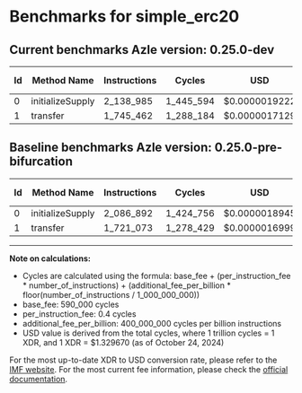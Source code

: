 # Benchmarks for simple_erc20

## Current benchmarks Azle version: 0.25.0-dev

| Id  | Method Name      | Instructions | Cycles    | USD           | USD/Million Calls | Change                           |
| --- | ---------------- | ------------ | --------- | ------------- | ----------------- | -------------------------------- |
| 0   | initializeSupply | 2_138_985    | 1_445_594 | $0.0000019222 | $1.92             | <font color="red">+52_093</font> |
| 1   | transfer         | 1_745_462    | 1_288_184 | $0.0000017129 | $1.71             | <font color="red">+24_389</font> |

## Baseline benchmarks Azle version: 0.25.0-pre-bifurcation

| Id  | Method Name      | Instructions | Cycles    | USD           | USD/Million Calls |
| --- | ---------------- | ------------ | --------- | ------------- | ----------------- |
| 0   | initializeSupply | 2_086_892    | 1_424_756 | $0.0000018945 | $1.89             |
| 1   | transfer         | 1_721_073    | 1_278_429 | $0.0000016999 | $1.69             |

---

**Note on calculations:**

-   Cycles are calculated using the formula: base_fee + (per_instruction_fee \* number_of_instructions) + (additional_fee_per_billion \* floor(number_of_instructions / 1_000_000_000))
-   base_fee: 590_000 cycles
-   per_instruction_fee: 0.4 cycles
-   additional_fee_per_billion: 400_000_000 cycles per billion instructions
-   USD value is derived from the total cycles, where 1 trillion cycles = 1 XDR, and 1 XDR = $1.329670 (as of October 24, 2024)

For the most up-to-date XDR to USD conversion rate, please refer to the [IMF website](https://www.imf.org/external/np/fin/data/rms_sdrv.aspx).
For the most current fee information, please check the [official documentation](https://internetcomputer.org/docs/current/developer-docs/gas-cost#execution).
